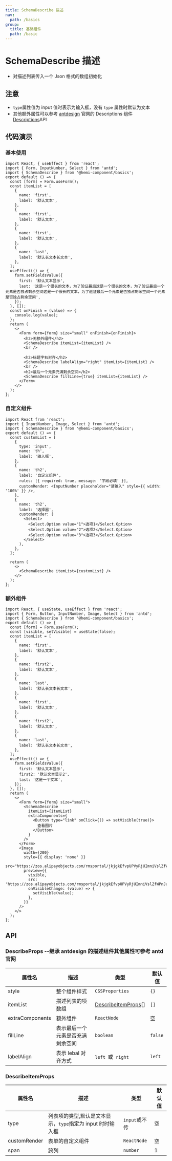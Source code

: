 ```yaml
---
title: SchemaDescribe 描述
nav:
  path: /basics
group:
  title: 基础组件
  path: /basic
---
```


# SchemaDescribe 描述

- 对描述列表传入一个 Json 格式的数组初始化

## 注意

- `type`属性值为 input 值时表示为输入框，没有 `type` 属性时默认为文本
- 其他额外属性可以参考 [antdesign](https://4x-ant-design.antgroup.com/components/descriptions-cn) 官网的 Descriptions 组件 [Descriptions](https://4x-ant-design.antgroup.com/components/descriptions-cn/#API)API

## 代码演示

### 基本使用

```tsx
import React, { useEffect } from 'react';
import { Form, InputNumber, Select } from 'antd';
import { SchemaDescribe } from '@hemi-component/basics';
export default () => {
  const [form] = Form.useForm();
  const itemList = [
    {
      name: 'first',
      label: '默认文本',
    },
    {
      name: 'first',
      label: '默认文本',
    },
    {
      name: 'first',
      label: '默认文本',
    },
    {
      name: 'last',
      label: '默认长文本长文本',
    },
  ];
  useEffect(() => {
    form.setFieldsValue({
      first: '默认文本显示',
      last: '这是一个很长的文本，为了验证最后这是一个很长的文本，为了验证最后一个元素是否独占剩余空间这是一个很长的文本，为了验证最后一个元素是否独占剩余空间一个元素是否独占剩余空间',
    });
  }, []);
  const onFinish = (value) => {
    console.log(value);
  };
  return (
    <>
      <Form form={form} size="small" onFinish={onFinish}>
        <h2>无额外组件</h2>
        <SchemaDescribe itemList={itemList} />
        <br />

        <h2>标题字右对齐</h2>
        <SchemaDescribe labelAlign="right" itemList={itemList} />
        <br />
        <h2>最后一个元素充满剩余空间</h2>
        <SchemaDescribe fillLine={true} itemList={itemList} />
      </Form>
    </>
  );
};
```

### 自定义组件

```tsx
import React from 'react';
import { InputNumber, Image, Select } from 'antd';
import { SchemaDescribe } from '@hemi-component/basics';
export default () => {
  const customList = [
    {
      type: 'input',
      name: 'th',
      label: '输入框',
    },
    {
      name: 'th2',
      label: '自定义组件',
      rules: [{ required: true, message: '字段必填' }],
      customRender: <InputNumber placeholder="请输入" style={{ width: '100%' }} />,
    },
    {
      name: 'th2',
      label: '选择器',
      customRender: (
        <Select>
          <Select.Option value="1">选项1</Select.Option>
          <Select.Option value="2">选项2</Select.Option>
          <Select.Option value="3">选项3</Select.Option>
        </Select>
      ),
    },
  ];

  return (
    <>
      <SchemaDescribe itemList={customList} />
    </>
  );
};
```

### 额外组件

```tsx
import React, { useState, useEffect } from 'react';
import { Form, Button, InputNumber, Image, Select } from 'antd';
import { SchemaDescribe } from '@hemi-component/basics';
export default () => {
  const [form] = Form.useForm();
  const [visible, setVisible] = useState(false);
  const itemList = [
    {
      name: 'first',
      label: '默认文本',
    },
    {
      name: 'first2',
      label: '默认文本',
    },
    {
      name: 'last',
      label: '默认长文本长文本',
    },
    {
      name: 'first',
      label: '默认文本',
    },
    {
      name: 'first2',
      label: '默认文本',
    },
    {
      name: 'last',
      label: '默认长文本长文本',
    },
  ];
  useEffect(() => {
    form.setFieldsValue({
      first: '默认文本显示',
      first2: '默认文本显示2',
      last: '这是一个文本',
    });
  }, []);
  return (
    <>
      <Form form={form} size="small">
        <SchemaDescribe
          itemList={itemList}
          extraComponents={
            <Button type="link" onClick={() => setVisible(true)}>
              查看图片
            </Button>
          }
        />
      </Form>
      <Image
        width={200}
        style={{ display: 'none' }}
        src="https://zos.alipayobjects.com/rmsportal/jkjgkEfvpUPVyRjUImniVslZfWPnJuuZ.png"
        preview={{
          visible,
          src: 'https://zos.alipayobjects.com/rmsportal/jkjgkEfvpUPVyRjUImniVslZfWPnJuuZ.png',
          onVisibleChange: (value) => {
            setVisible(value);
          },
        }}
      />
    </>
  );
};
```

## API

### DescribeProps --继承 antdesign 的描述组件其他属性可参考 antd 官网

| 属性名 | 描述 | 类型 | 默认值 |
| --- | --- | --- | --- |
| style | 整个组件样式 | `CSSProperties` | `{}` |
| itemList | 描述列表的项数组 | [DescribeItemProps](./schema-describe#describeitemprops)[] | `[]` |
| extraComponents | 额外组件 | `ReactNode` | 空 |
| fillLine | 表示最后一个元素是否充满剩余空间 | `boolean` | `false` |
| labelAlign | 表示 lebal 对齐方式 | `left `或` right` | `left` |

### DescribeItemProps

| 属性名 | 描述 | 类型 | 默认值 |
| --- | --- | --- | --- |
| type | 列表项的类型,默认是文本显示，`type`指定为 input 时时输入框 | `input`或不传 | 空 |
| customRender | 表单的自定义组件 | `ReactNode` | 空 |
| span | 跨列 | `number` | 1 |
